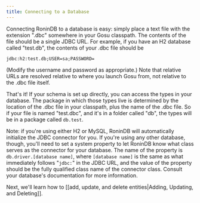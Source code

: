 ```yaml
---
title: Connecting to a Database
---
```


Connecting RoninDB to a database is easy: simply place a text file with the
extension ".dbc" somewhere in your Gosu classpath. The contents of the file
should be a single JDBC URL. For example, if you have an H2 database called
"test.db", the contents of your .dbc file should be

`jdbc:h2:test.db;USER=sa;PASSWORD=`

(Modify the username and password as appropriate.) Note that relative URLs are
resolved relative to where you launch Gosu from, not relative to the .dbc file
itself.

That's it! If your schema is set up directly, you can access the types in your
database. The package in which those types live is determined by the location
of the .dbc file in your classpath, plus the name of the .dbc file. So if your
file is named "test.dbc", and it's in a folder called "db", the types will be
in a package called `db.test`.

Note: if you're using either H2 or MySQL, RoninDB will automatically
initialize the JDBC connector for you. If you're using any other database,
though, you'll need to set a system property to let RoninDB know what class
serves as the connector for your database. The name of the property is
`db.driver.[database name]`, where `[database name]` is the same as what
immediately follows "`jdbc:`" in the JDBC URL, and the value of the property
should be the fully qualified class name of the connector class. Consult your
database's documentation for more information.

Next, we'll learn how to [[add, update, and delete entities|Adding, Updating, and Deleting]].